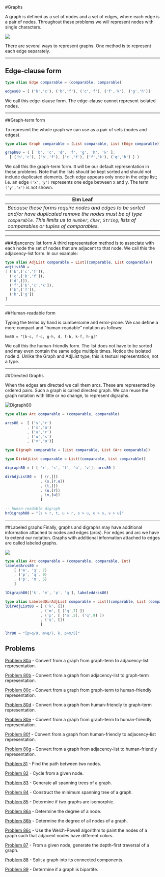 #Graphs

A graph is defined as a set of nodes and a set of edges, where each edge is a pair of nodes. Throughout these problems we will represent nodes with single characters.

![](../i/graph1.gif)

There are several ways to represent graphs. One method is to represent each edge separately.

---

## Edge-clause form
```elm
type alias Edge comparable = (comparable, comparable)

edges80 = [ ('b','c'), ('b','f'), ('c','f'), ('f','k'), ('g','h')]
```

We call this edge-clause form. The edge-clause cannot represent isolated nodes. 

---

##Graph-term form

To represent the whole graph we can use as a pair of sets (nodes and edges).


```elm
type alias Graph comparable = (List comparable, List (Edge comparable))

graph80 = ( [ 'b', 'c', 'd', 'f', 'g', 'h', 'k' ],
  [ ('b','c'), ('b','f'), ('c','f'), ('f','k'), ('g','h') ] )
```
We call this the graph-term form. It will be our default representation in these problems. Note that the lists should be kept sorted and should not include duplicated elements. Each edge appears only once in the edge list; i.e. an edge ```('x','y')``` represents one edge between x and y. The term ```('y','x')``` is not shown. 

| Elm Leaf |
| -- |
| *Because these forms require nodes and edges to be sorted and/or have duplicated remove the nodes must be of type ```comparable```. This limits us to ```number```, ```Char```, ```String```, lists of comparables or tuples of comparables.* |


---

##Adjancency list form
A third representation method is to associate with each node the set of nodes that are adjacent to that node. We call this the adjacency-list form. In our example:

```elm
type alias AdjList comparable = List((comparable, List comparable))
adjList80 = 
[ ('b',['c','f']), 
  ('c',['b','f']), 
  ('d',[]), 
  ('f',['b','c','k']), 
  ('k',['f']), 
  ('h',['g'])
]
```
---

##Human-readable form

Typing the terms by hand is cumbersome and error-prone. We can define a more compact and "human-readable" notation as follows:

```
hm80 = "[b-c, f-c, g-h, d, f-b, k-f, h-g]"
```
We call this the human-friendly form. The list does not have to be sorted and may even contain the same edge multiple times. Notice the isolated node d. Unlike the Graph and AdjList type, this is textual representation, not a type. 

---
##Directed Graphs

When the edges are directed we call them arcs. These are represented by ordered pairs. Such a graph is called directed graph. We can reuse the graph notation with little or no change, to represent digraphs. 

![Digraph80](../i/graph2.gif)


```elm
type alias Arc comparable = (comparable, comparable)

arcs80 =  [ ('s','r')
          , ('s','u')
          , ('u','r')
          , ('u','s')
          , ('v','u')]

type Digraph comparable = (List comparable, List (Arc comparable))

type DirAdjList comparable = List((comparable, List comparable))

digraph80 = ( [ 'r', 's', 't', 'u', 'v'], arcs80 )

dirAdjList80 =  [ (r,[])
                , (s,[r,u])
                , (t,[])
                , (u,[r])
                , (v,[u])
                ]
                
-- human-readable digraph
hrDigraph80 = "[s > r, t, u > r, s > u, u > s, v > u]" 
```

---
##Labeled graphs
Finally, graphs and digraphs may have additional information attached to nodes and edges (arcs). For edges and arc we have to extend our notation. Graphs with additional information attached to edges are called labeled graphs.

![](../i/graph3.gif)

```elm
type alias Arc comparable = (comparable, comparable, Int)
labeledArcs80 = 
    [ ('m', 'q', 7)
    , ('p', 'q', 9)
    , ('p', 'm', 5)
    ]

lDigraph80(['k', 'm', 'p', 'q'], labeledArcs80)

type alias LabeledDirAdjList comparable = List((comparable, List (comparable, Int)))
lDirAdjList80 = [ ('k', [])
                , ('m', [ ('q',7) ])
                , ('p', [ ('m',5), ('q',9) ])
                , ('q', [])
                ]

lhr80 = "[p>q/9, m>q/7, k, p>m/5]"
```

## Problems

[Problem 80a](p/p80a.md) - Convert from a graph from graph-term to adjacency-list representation. 

[Problem 80b](p/p80b.md) - Convert from a graph from adjacency-list to graph-term representation.

[Problem 80c](p/p80c.md) - Convert from a graph from graph-term to human-friendly representation.

[Problem 80d](p/p80d.md) - Convert from a graph from  human-friendly to graph-term representation.

[Problem 80e](p/p80e.md) - Convert from a graph from graph-term to  human-friendly representation.

[Problem 80f](p/p80f.md) - Convert from a graph from human-friendly to  adjacency-list  representation.

[Problem 80g](p/p80g.md) - Convert from a graph from  adjacency-list to human-friendly representation.

[Problem 81](p/p81.md) - Find the path between two nodes.

[Problem 82](p/p82.md) - Cycle from a given node.

[Problem 83](p/p83.md) - Generate all spanning trees of a graph.

[Problem 84](p/p84.md) - Construct the minimum spanning tree of a graph.

[Problem 85](p/p85.md) - Determine if two graphs are isomorphic.

[Problem 86a](p/p86a.md) - Determine the degree of a node.

[Problem 86b](p/p86b.md) - Determine the degree of all nodes of a graph.

[Problem 86c](p/p86c.md) - Use the Welch-Powell algorithm to paint the nodes of a graph such that adjacent nodes have different colors.

[Problem 87](p/p87.md) - From a given node, generate the depth-first traversal of a graph.

[Problem 88](p/p88.md) - Split a graph into its connected components.

[Problem 89](p/p89.md) - Determine if a graph is bipartite.

